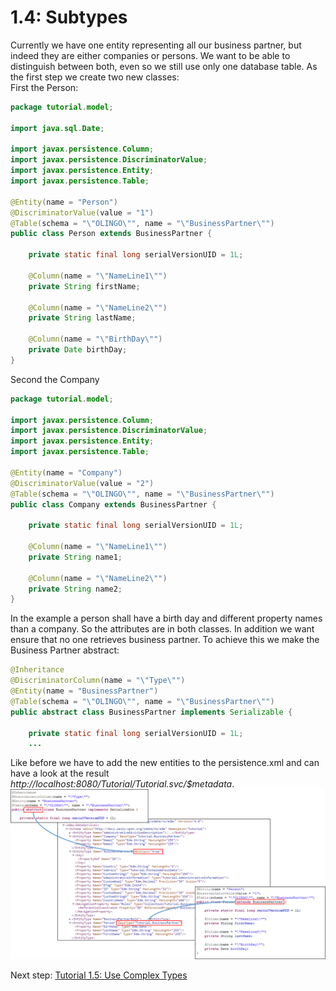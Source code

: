 # 1.4: Subtypes
Currently we have one entity representing all our business partner, but indeed they are either companies or persons. We want to be able to distinguish between both, 
even so we still use only one database table. As the first step we create two new classes:  
First the Person:    
```Java
package tutorial.model;

import java.sql.Date;

import javax.persistence.Column;
import javax.persistence.DiscriminatorValue;
import javax.persistence.Entity;
import javax.persistence.Table;

@Entity(name = "Person")
@DiscriminatorValue(value = "1")
@Table(schema = "\"OLINGO\"", name = "\"BusinessPartner\"")
public class Person extends BusinessPartner {

	private static final long serialVersionUID = 1L;

	@Column(name = "\"NameLine1\"")
	private String firstName;

	@Column(name = "\"NameLine2\"")
	private String lastName;

	@Column(name = "\"BirthDay\"")
	private Date birthDay;
}
```

Second the Company
```Java
package tutorial.model;

import javax.persistence.Column;
import javax.persistence.DiscriminatorValue;
import javax.persistence.Entity;
import javax.persistence.Table;

@Entity(name = "Company")
@DiscriminatorValue(value = "2")
@Table(schema = "\"OLINGO\"", name = "\"BusinessPartner\"")
public class Company extends BusinessPartner {

	private static final long serialVersionUID = 1L;

	@Column(name = "\"NameLine1\"")
	private String name1;

	@Column(name = "\"NameLine2\"")
	private String name2;
}
```
In the example a person shall have a birth day and different property names than a company. So the attributes are in both classes.
In addition we want ensure that no one retrieves business partner. To achieve this we make the Business Partner abstract:
 
```Java
@Inheritance
@DiscriminatorColumn(name = "\"Type\"")
@Entity(name = "BusinessPartner")
@Table(schema = "\"OLINGO\"", name = "\"BusinessPartner\"")
public abstract class BusinessPartner implements Serializable {

	private static final long serialVersionUID = 1L;
	...
```
Like before we have to add the new entities to the persistence.xml and can have a look at the result _http://localhost:8080/Tutorial/Tutorial.svc/$metadata_.
![JPA - OData Mapping](Metadata/Mapping5.png)   

Next step: [Tutorial 1.5: Use Complex Types](1-5-UsingComplexTypes.md)